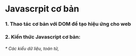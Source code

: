 # Javascrpit cơ bản
###  1. Thao tác cơ bản với DOM để tạo hiệu ứng cho web
###  2. Kiến thức Javascript cơ bản: 
######    *  Các kiểu dữ liệu, toán tử, 